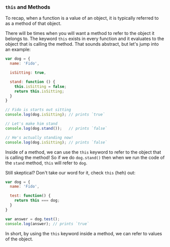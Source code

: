 
### **`this`** and Methods

To recap, when a function is a value of an object, it is typically referred to as
a method of that object.

There will be times when you will want a method to refer to the object it belongs to.
The keyword `this` exists in every function and it evaluates to the object that is calling
the method. That sounds abstract, but let's jump into an example:

```js
var dog = {
  name: 'Fido',

  isSitting: true,

  stand: function () {
    this.isSitting = false;
    return this.isSitting;
  }
}

// Fido is starts out sitting
console.log(dog.isSitting); // prints `true`

// Let's make him stand
console.log(dog.stand());   // prints `false`

// He's actually standing now!
console.log(dog.isSitting); // prints `false`
```

Inside of a method, we can use the `this` keyword to refer to the object that is
calling the method! So if we do `dog.stand()` then when we run the code of the `stand`
method, `this` will refer to `dog`.

Still skeptical? Don't take our word for it,
check `this` (heh) out:

```js
var dog = {
  name: 'Fido',

  test: function() {
    return this === dog;
  }
}

var answer = dog.test();
console.log(answer); // prints `true`
```

In short, by using the `this` keyword inside a method, we can refer to values of the object.
